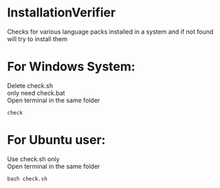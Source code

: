 # InstallationVerifier
Checks for various language packs installed in a system and if not found will try to install them

# For Windows System:
Delete check.sh <br>
only need check.bat <br>
Open terminal in the same folder

```
check
```
# For Ubuntu user:
Use check.sh only <br>
Open terminal in the same folder

```
bash check.sh
```
